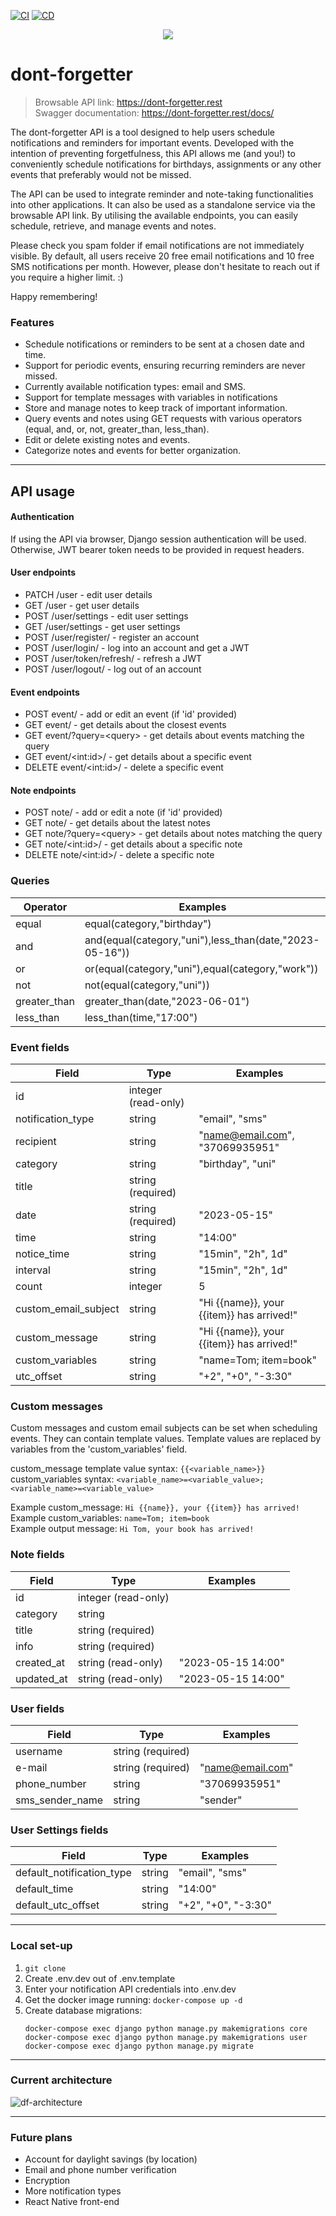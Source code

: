 [![CI](https://github.com/zmilv/dont-forgetter/actions/workflows/ci.yml/badge.svg)](https://github.com/zmilv/dont-forgetter/actions/workflows/ci.yml)
[![CD](https://github.com/zmilv/dont-forgetter/actions/workflows/cd.yml/badge.svg)](https://github.com/zmilv/dont-forgetter/actions/workflows/cd.yml)
<div align="center"><img src="https://github.com/zmilv/dont-forgetter/assets/27917439/9dc5b3db-7fac-4c1c-9611-f9e956ff8352)" /></div>

# dont-forgetter

>Browsable API link: https://dont-forgetter.rest \
>Swagger documentation: https://dont-forgetter.rest/docs/

The dont-forgetter API is a tool designed to help users schedule notifications and reminders for important events. Developed with the intention of preventing forgetfulness, this API allows me (and you!) to conveniently schedule notifications for birthdays, assignments or any other events that preferably would not be missed.

The API can be used to integrate reminder and note-taking functionalities into other applications. It can also be used as a standalone service via the browsable API link. By utilising the available endpoints, you can easily schedule, retrieve, and manage events and notes.

Please check you spam folder if email notifications are not immediately visible. By default, all users receive 20 free email notifications and 10 free SMS notifications per month. However, please don't hesitate to reach out if you require a higher limit. :)

Happy remembering!

### Features
- Schedule notifications or reminders to be sent at a chosen date and time.
- Support for periodic events, ensuring recurring reminders are never missed.
- Currently available notification types: email and SMS.
- Support for template messages with variables in notifications
- Store and manage notes to keep track of important information.
- Query events and notes using GET requests with various operators (equal, and, or, not, greater_than, less_than).
- Edit or delete existing notes and events.
- Categorize notes and events for better organization.

---

## API usage
#### Authentication
If using the API via browser, Django session authentication will be used.
Otherwise, JWT bearer token needs to be provided in request headers.
#### User endpoints
- PATCH /user - edit user details
- GET /user - get user details
- POST /user/settings - edit user settings
- GET /user/settings - get user settings
- POST /user/register/ - register an account
- POST /user/login/ - log into an account and get a JWT
- POST /user/token/refresh/ - refresh a JWT
- POST /user/logout/ - log out of an account
#### Event endpoints
- POST event/ - add or edit an event (if 'id' provided)
- GET event/ - get details about the closest events
- GET event/?query=\<query\> - get details about events matching the query
- GET event/\<int:id\>/ - get details about a specific event
- DELETE event/\<int:id\>/ - delete a specific event
#### Note endpoints
- POST note/ - add or edit a note (if 'id' provided)
- GET note/ - get details about the latest notes
- GET note/?query=\<query\> - get details about notes matching the query
- GET note/\<int:id\>/ - get details about a specific note
- DELETE note/\<int:id\>/ - delete a specific note

### Queries
| Operator     | Examples                                                |
|--------------|---------------------------------------------------------|
| equal        | equal(category,"birthday")                              |
| and          | and(equal(category,"uni"),less_than(date,"2023-05-16")) |
| or           | or(equal(category,"uni"),equal(category,"work"))        |
| not          | not(equal(category,"uni"))                              |
| greater_than | greater_than(date,"2023-06-01")                         |
| less_than    | less_than(time,"17:00")                                 |

### Event fields
| Field                | Type                | Examples                                   |
|----------------------|---------------------|--------------------------------------------|
| id                   | integer (read-only) |                                            |
| notification_type    | string              | "email", "sms"                             |
| recipient            | string              | "name@email.com", "37069935951"            |
| category             | string              | "birthday", "uni"                          |
| title                | string (required)   |                                            |
| date                 | string (required)   | "2023-05-15"                               |
| time                 | string              | "14:00"                                    |
| notice_time          | string              | "15min", "2h", 1d"                         |
| interval             | string              | "15min", "2h", 1d"                         |
| count                | integer             | 5                                          |
| custom_email_subject | string              | "Hi {{name}}, your {{item}} has arrived!"  |
| custom_message       | string              | "Hi {{name}}, your {{item}} has arrived!"  |
| custom_variables     | string              | "name=Tom; item=book"                      |
| utc_offset           | string              | "+2", "+0", "-3:30"                        |

### Custom messages
Custom messages and custom email subjects can be set when scheduling events.
They can contain template values.
Template values are replaced by variables from the 'custom_variables' field.

custom_message template value syntax: ```{{<variable_name>}}``` <br>
custom_variables syntax: ```<variable_name>=<variable_value>; <variable_name>=<variable_value>```

Example custom_message: ```Hi {{name}}, your {{item}} has arrived!``` <br>
Example custom_variables: ```name=Tom; item=book``` <br>
Example output message: ```Hi Tom, your book has arrived!```

### Note fields
| Field      | Type                | Examples           |
|------------|---------------------|--------------------|
| id         | integer (read-only) |                    |
| category   | string              |                    |
| title      | string (required)   |                    |
| info       | string (required)   |                    |
| created_at | string (read-only)  | "2023-05-15 14:00" |
| updated_at | string (read-only)  | "2023-05-15 14:00" |

### User fields
| Field           | Type              | Examples         |
|-----------------|-------------------|------------------|
| username        | string (required) |                  |
| e-mail          | string (required) | "name@email.com" |
| phone_number    | string            | "37069935951"    |
| sms_sender_name | string            | "sender"         |

### User Settings fields
| Field                     | Type   | Examples            |
|---------------------------|--------|---------------------|
| default_notification_type | string | "email", "sms"      |
| default_time              | string | "14:00"             |
| default_utc_offset        | string | "+2", "+0", "-3:30" |


---

### Local set-up
1. ```git clone```
2. Create .env.dev out of .env.template
3. Enter your notification API credentials into .env.dev
4. Get the docker image running: ```docker-compose up -d```
5. Create database migrations:
   ```
   docker-compose exec django python manage.py makemigrations core
   docker-compose exec django python manage.py makemigrations user
   docker-compose exec django python manage.py migrate
   ```

---

### Current architecture
![df-architecture](https://github.com/zmilv/dont-forgetter/assets/27917439/eeba933b-94df-4d70-ae53-7ba8d10d5ea2)


---

### Future plans
- Account for daylight savings (by location)
- Email and phone number verification
- Encryption
- More notification types
- React Native front-end
